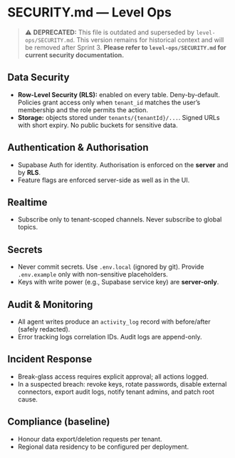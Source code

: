 # SECURITY.md — Level Ops

> ⚠️ **DEPRECATED:** This file is outdated and superseded by `level-ops/SECURITY.md`.
> This version remains for historical context and will be removed after Sprint 3.
> **Please refer to `level-ops/SECURITY.md` for current security documentation.**

## Data Security
- **Row-Level Security (RLS):** enabled on every table. Deny-by-default. Policies grant access only when `tenant_id` matches the user’s membership and the role permits the action.
- **Storage:** objects stored under `tenants/{tenantId}/...`. Signed URLs with short expiry. No public buckets for sensitive data.

## Authentication & Authorisation
- Supabase Auth for identity. Authorisation is enforced on the **server** and by **RLS**.
- Feature flags are enforced server-side as well as in the UI.

## Realtime
- Subscribe only to tenant-scoped channels. Never subscribe to global topics.

## Secrets
- Never commit secrets. Use `.env.local` (ignored by git). Provide `.env.example` only with non-sensitive placeholders.
- Keys with write power (e.g., Supabase service key) are **server-only**.

## Audit & Monitoring
- All agent writes produce an `activity_log` record with before/after (safely redacted).
- Error tracking logs correlation IDs. Audit logs are append-only.

## Incident Response
- Break-glass access requires explicit approval; all actions logged.
- In a suspected breach: revoke keys, rotate passwords, disable external connectors, export audit logs, notify tenant admins, and patch root cause.

## Compliance (baseline)
- Honour data export/deletion requests per tenant.
- Regional data residency to be configured per deployment.
